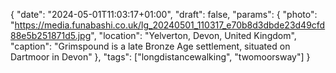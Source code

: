 {
   "date": "2024-05-01T11:03:17+01:00",
   "draft": false,
   "params": {
      "photo": "https://media.funabashi.co.uk/lg_20240501_110317_e70b8d3dbde23d49cfd88e5b251871d5.jpg",
      "location": "Yelverton, Devon, United Kingdom",
      "caption": "Grimspound is a late Bronze Age settlement, situated on Dartmoor in Devon"
   },
   "tags": ["longdistancewalking", "twomoorsway"]
}
